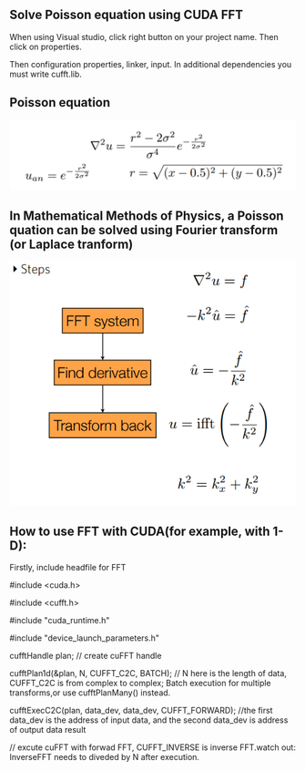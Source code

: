 ## Solve Poisson equation using CUDA FFT

When using Visual studio, click right button on your project name. Then click on properties. 

Then configuration properties, linker, input. In additional dependencies you must write cufft.lib.

## Poisson equation
 ![image](https://github.com/wangjinlong9788/Solve-Poisson-equation-using-CUDA-FFT/blob/master/Possion.PNG)

## In Mathematical Methods of Physics, a Poisson quation can be solved using Fourier transform (or Laplace tranform)
![image](https://github.com/wangjinlong9788/Solve-Poisson-equation-using-CUDA-FFT/blob/master/step.PNG)

## How to use FFT with CUDA(for example, with 1-D):

Firstly, include headfile for FFT

#include <cuda.h>

#include <cufft.h>

#include "cuda_runtime.h"

#include "device_launch_parameters.h" 

cufftHandle plan; // create cuFFT handle

cufftPlan1d(&plan, N, CUFFT_C2C, BATCH);
// N here is the length of data, CUFFT_C2C is from complex to complex; Batch execution for multiple transforms,or use cufftPlanMany() instead.

cufftExecC2C(plan, data_dev, data_dev, CUFFT_FORWARD); //the first data_dev is the address of input data, and the second  data_dev is address of output data result

// excute cuFFT with forwad FFT, CUFFT_INVERSE is inverse FFT.watch out: InverseFFT needs to diveded by N after execution.
